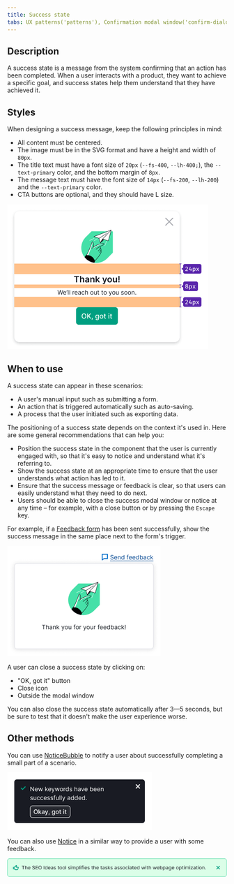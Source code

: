 ```yaml
---
title: Success state
tabs: UX patterns('patterns'), Confirmation modal window('confirm-dialog'), Content in modal window('modal-content'), Empty page('empty-page'), Error message('global-errors'), Export('export'), FeedbackYesNo('feedback-yes-no'), Form('form'), Informer('informer'), Links order in ProductHead('links-order'), Loading states('loading-states'), ProjectCreate('project-create'), ProjectSelect('project-select'), Success state('success-state'), Summary('summary'), Validation('validation-form'), Web-performance('web-performance')
---
```



## Description

A success state is a message from the system confirming that an action has been completed.
When a user interacts with a product, they want to achieve a specific goal, and success states help them understand that they have achieved it.

## Styles

When designing a success message, keep the following principles in mind:

* All content must be centered.
* The image must be in the SVG format and have a height and width of `80px`.
* The title text must have a font size of `20px` (`--fs-400`, `--lh-400;`), the `--text-primary` color, and the bottom margin of `8px`.
* The message text must have the font size of `14px` (`--fs-200`, `--lh-200`) and the `--text-primary` color.
* CTA buttons are optional, and they should have L size.

![](static/success-window.png)

## When to use

A success state can appear in these scenarios:

* A user's manual input such as submitting a form.
* An action that is triggered automatically such as auto-saving.
* A process that the user initiated such as exporting data.

The positioning of a success state depends on the context it's used in.
Here are some general recommendations that can help you:

* Position the success state in the component that the user is currently engaged with, so that it's easy to notice and understand what it's referring to.
* Show the success state at an appropriate time to ensure that the user understands what action has led to it.
* Ensure that the success message or feedback is clear, so that users can easily understand what they need to do next.
* Users should be able to close the success modal window or notice at any time – for example, with a close button or by pressing the `Escape` key.

For example, if a [Feedback form](/components/feedback/) has been sent successfully, show the success message in the same place next to the form's trigger.

![](static/success-response.png)

A user can close a success state by clicking on:

* "OK, got it" button
* Close icon
* Outside the modal window

You can also close the success state automatically after 3—5 seconds, but be sure to test that it doesn't make the user experience worse.

## Other methods

You can use [NoticeBubble](/components/notice-bubble/) to notify a user about successfully completing a small part of a scenario.

![](static/notice-bubble.png)

You can also use [Notice](/components/notice/) in a similar way to provide a user with some feedback.

![](static/notice.png)
